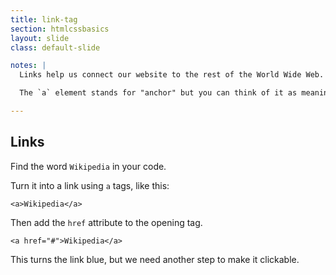 ```yaml
---
title: link-tag
section: htmlcssbasics
layout: slide
class: default-slide

notes: |
  Links help us connect our website to the rest of the World Wide Web.

  The `a` element stands for "anchor" but you can think of it as meaning "action" if that's easier to remember. Clicking a link takes you to another web page.

---
```


## Links

Find the word `Wikipedia` in your code.

Turn it into a link using `a` tags, like this:

    <a>Wikipedia</a>

Then add the `href` attribute to the opening tag.

    <a href="#">Wikipedia</a>

This turns the link blue, but we need another step to make it clickable.
